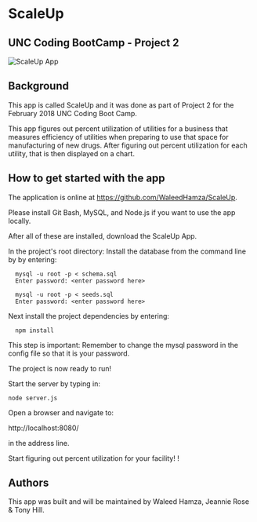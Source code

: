 # ScaleUp
## UNC Coding BootCamp - Project 2

![ScaleUp App](https://user-images.githubusercontent.com/33872841/41495498-f30217b0-70f6-11e8-81b8-158d308dee96.png)

## Background
This app is called ScaleUp and it was done as part of Project 2 for the February 2018 UNC Coding Boot Camp.

This app figures out percent utilization of utilities for a business that measures efficiency of utilities when preparing to use that space for manufacturing of new drugs.  After figuring out percent utilization for each utility, that is then displayed on a chart.

## How to get started with the app
The application is online at https://github.com/WaleedHamza/ScaleUp. 

Please install Git Bash, MySQL, and Node.js if you want to use the app locally. 

After all of these are installed, download the ScaleUp App.

In the project's root directory:
  Install the database from the command line by by entering:

      mysql -u root -p < schema.sql
      Enter password: <enter password here>

      mysql -u root -p < seeds.sql
      Enter password: <enter password here>

  Next install the project dependencies by entering:

      npm install

This step is important: Remember to change the mysql password in the config file so that it is your password.

The project is now ready to run!

Start the server by typing in:

    node server.js

Open a browser and navigate to:

  http://localhost:8080/ 

in the address line.


Start figuring out percent utilization for your facility!
!

## Authors
This app was built and will be maintained by Waleed Hamza, Jeannie Rose & Tony Hill.
